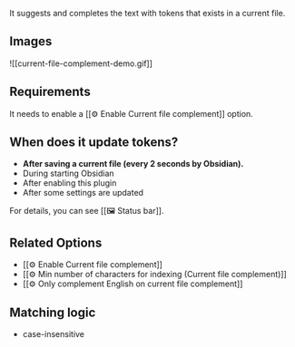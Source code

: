 It suggests and completes the text with tokens that exists in a current file.

## Images

![[current-file-complement-demo.gif]]

## Requirements

It needs to enable a [[⚙️ Enable Current file complement]] option.

## When does it update tokens?

- **After saving a current file (every 2 seconds by Obsidian).**
- During starting Obsidian
- After enabling this plugin
- After some settings are updated

For details, you can see [[🖼️ Status bar]].

## Related Options

- [[⚙️ Enable Current file complement]]
- [[⚙️ Min number of characters for indexing (Current file complement)]]
- [[⚙️ Only complement English on current file complement]]

## Matching logic

- case-insensitive
